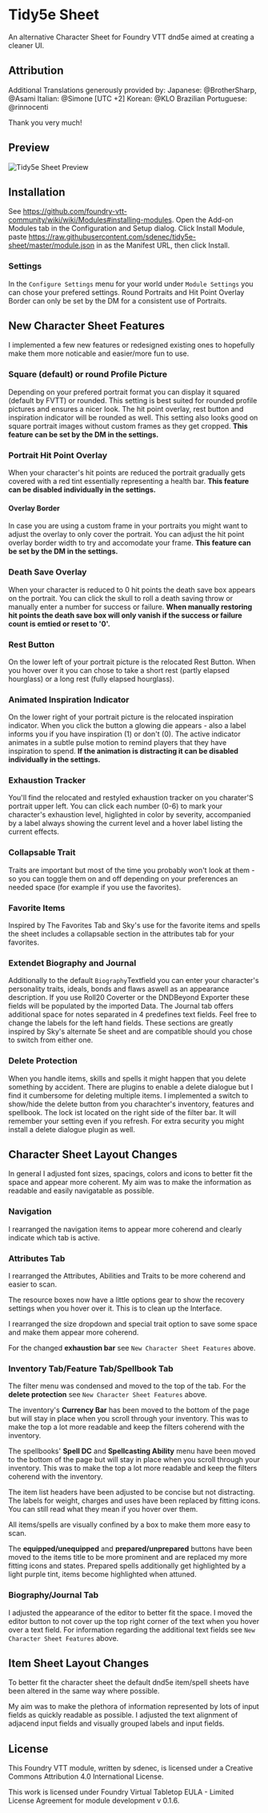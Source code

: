 # Tidy5e Sheet
An alternative Character Sheet for Foundry VTT dnd5e aimed at creating a cleaner UI.

## Attribution
Additional Translations generously provided by:
Japanese: @BrotherSharp, @Asami
Italian: @Simone [UTC +2]
Korean: @KLO
Brazilian Portuguese: @rinnocenti

Thank you very much!

## Preview
![Tidy5e Sheet Preview](/preview/tidy5e_0-1-5_preview.gif)

## Installation
See https://github.com/foundry-vtt-community/wiki/wiki/Modules#installing-modules. Open the Add-on Modules tab in the Configuration and Setup dialog. Click Install Module, paste https://raw.githubusercontent.com/sdenec/tidy5e-sheet/master/module.json in as the Manifest URL, then click Install.

### Settings
In the `Configure Settings` menu for your world under `Module Settings` you can chose your prefered settings. Round Portraits and Hit Point Overlay Border can only be set by the DM for a consistent use of Portraits.

## New Character Sheet Features

I implemented a few new features or redesigned existing ones to hopefully make them more noticable and easier/more fun to use.

### Square (default) or round Profile Picture
Depending on your prefered portrait format you can display it squared (default by FVTT) or rounded. This setting is best suited for rounded profile pictures and ensures a nicer look. The hit point overlay, rest button and inspiration indicator will be rounded as well. This setting also looks good on square portrait images without custom frames as they get cropped. **This feature can be set by the DM in the settings.**

### Portrait Hit Point Overlay
When your character's hit points are reduced the portrait gradually gets covered with a red tint essentially representing a health bar.
**This feature can be disabled individually in the settings.**

#### Overlay Border
In case you are using a custom frame in your portraits you might want to adjust the overlay to only cover the portrait. You can adjust the hit point overlay border width to try and accomodate your frame.
 **This feature can be set by the DM in the settings.**

### Death Save Overlay
When your character is reduced to 0 hit points the death save box appears on the portrait. You can click the skull to roll a death saving throw or manually enter a number for success or failure.
**When manually restoring hit points the death save box will only vanish if the success or failure count is emtied or reset to '0'.**

### Rest Button
On the lower left of your portrait picture is the relocated Rest Button. When you hover over it you can chose to take a short rest (partly elapsed hourglass) or a long rest (fully elapsed hourglass).

### Animated Inspiration Indicator
On the lower right of your portrait picture is the relocated inspiration indicator. When you click the button a glowing die appears - also a label informs you if you have inspiration (1) or don't (0). The active indicator animates in a subtle pulse motion to remind players that they have inspiration to spend.
**If the animation is distracting it can be disabled individually in the settings.**

### Exhaustion Tracker
You'll find the relocated and restyled exhaustion tracker on you charater'S portrait upper left. You can click each number (0-6) to mark your character's exhaustion level, higlighted in color by severity, accompanied by a label always showing the current level and a hover label listing the current effects.

### Collapsable Trait
Traits are important but most of the time you probably won't look at them - so you can toggle them on and off depending on your preferences an needed space (for example if you use the favorites).

### Favorite Items
Inspired by The Favorites Tab and Sky's use for the favorite items and spells the sheet includes a collapsable section in the attributes tab for your favorites.

### Extendet Biography and Journal
Additionally to the default `Biography`Textfield you can enter your character's personality traits, ideals, bonds and flaws aswell as an appearance description. If you use Roll20 Coverter or the DNDBeyond Exporter these fields will be populated by the imported Data. The Journal tab offers additional space for notes separated in 4 predefines text fields. Feel free to change the labels for the left hand fields. These sections are greatly inspired by Sky's alternate 5e sheet and are compatible should you chose to switch from either one.

### Delete Protection
When you handle items, skills and spells it might happen that you delete something by accident. There are plugins to enable a delete dialogue but I find it cumbersome for deleting multiple items. I implemented a switch to show/hide the delete button from you charachter's inventory, features and spellbook. The lock ist located on the right side of the filter bar. It will remember your setting even if you refresh. For extra security you might install a delete dialogue plugin as well.

## Character Sheet Layout Changes
In general I adjusted font sizes, spacings, colors and icons to better fit the space and appear more coherent. My aim was to make the information as readable and easily navigatable as possible.

### Navigation
I rearranged the navigation items to appear more coherend and clearly indicate which tab is active.

### Attributes Tab
I rearranged the Attributes, Abilities and Traits to be more coherend and easier to scan.

The resource boxes now have a little options gear to show the recovery settings when you hover over it. This is to clean up the Interface.

I rearranged the size dropdown and special trait option to save some space and make them appear more coherend.

For the changed **exhaustion bar** see `New Character Sheet Features` above.

### Inventory Tab/Feature Tab/Spellbook Tab
The filter menu was condensed and moved to the top of the tab. For the **delete protection** see `New Character Sheet Features` above.

The inventory's **Currency Bar** has been moved to the bottom of the page but will stay in place when you scroll through your inventory. This was to make the top a lot more readable and keep the filters coherend with the inventory.

The spellbooks' **Spell DC** and **Spellcasting Ability** menu have been moved to the bottom of the page but will stay in place when you scroll through your inventory. This was to make the top a lot more readable and keep the filters coherend with the inventory.

The item list headers have been adjusted to be concise but not distracting. The labels for weight, charges and uses have been replaced by fitting icons. You can still read what they mean if you hover over them.

All items/spells are visually confined by a box to make them more easy to scan.

The **equipped/unequipped** and **prepared/unprepared** buttons have been moved to the items title to be more prominent and are replaced my more fitting icons and states. Prepared spells additionally get highlighted by a light purple tint, items become highlighted when attuned.

### Biography/Journal Tab
I adjusted the appearance of the editor to better fit the space. I moved the editor button to not cover up the top right corner of the text when you hover over a text field. For information regarding the additional text fields see `New Character Sheet Features` above.

## Item Sheet Layout Changes
To better fit the character sheet the default dnd5e item/spell sheets have been altered in the same way where possible.

My aim was to make the plethora of information represented by lots of input fields as quickly readable as possible. I adjusted the text alignment of adjacend input fields and visually grouped labels and input fields.

## License
This Foundry VTT module, written by sdenec, is licensed under a Creative Commons Attribution 4.0 International License.

This work is licensed under Foundry Virtual Tabletop EULA - Limited License Agreement for module development v 0.1.6.
